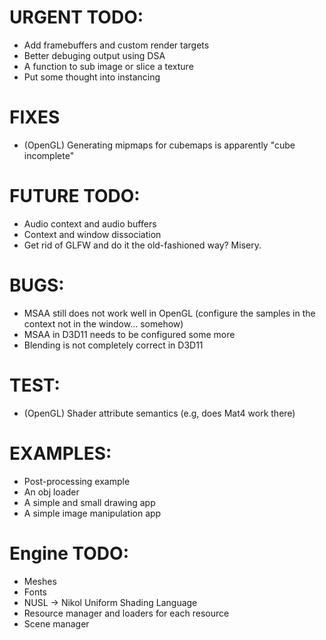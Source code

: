 # URGENT TODO: 
- Add framebuffers and custom render targets
- Better debuging output using DSA
- A function to sub image or slice a texture 
- Put some thought into instancing

# FIXES
- (OpenGL) Generating mipmaps for cubemaps is apparently "cube incomplete"

# FUTURE TODO: 
- Audio context and audio buffers
- Context and window dissociation
- Get rid of GLFW and do it the old-fashioned way? Misery.

# BUGS: 
- MSAA still does not work well in OpenGL (configure the samples in the context not in the window... somehow)
- MSAA in D3D11 needs to be configured some more
- Blending is not completely correct in D3D11

# TEST: 
- (OpenGL) Shader attribute semantics (e.g, does Mat4 work there)

# EXAMPLES: 
- Post-processing example
- An obj loader
- A simple and small drawing app
- A simple image manipulation app

# Engine TODO:
- Meshes
- Fonts 
- NUSL -> Nikol Uniform Shading Language
- Resource manager and loaders for each resource
- Scene manager
